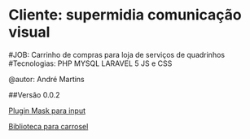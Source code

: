 # Cliente: supermidia comunicação visual
#JOB: Carrinho de compras para loja de serviços de quadrinhos
#Tecnologias: PHP MYSQL LARAVEL 5 JS e CSS

@autor: André Martins

##Versão 0.0.2

[Plugin Mask para input](https://github.com/AndreMart-forks/jQuery-Mask-Plugin)

[Biblioteca para carrosel](http://jquery.malsup.com/cycle2/)
